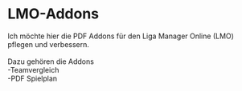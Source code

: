 # LMO-Addons
Ich möchte hier die PDF Addons für den Liga Manager Online (LMO) pflegen und  verbessern.
<br><br>
Dazu gehören die Addons<br>
  -Teamvergleich<br>
  -PDF Spielplan<br>

